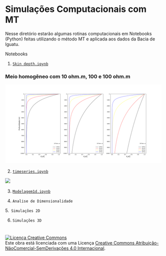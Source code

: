 # Simulações Computacionais com MT

Nesse diretório estarão algumas rotinas computacionais em Notebooks (Python) feitas utilizando o método MT e aplicada aos dados da Bacia de Iguatu.

Notebooks

1. [`Skin depth.ipynb`](https://github.com/arturbenevides/MSc_Geophysics/blob/master/Notebooks/Skin%20Depth.ipynb)

### Meio homogêneo com 10 ohm.m, 100 e 100 ohm.m
<img src='https://github.com/arturbenevides/MSc_Geophysics/blob/master/Notebooks/skindepth.png' width=800>

2. [`timeseries.ipynb`](https://github.com/arturbenevides/MSc_Geophysics/blob/master/Notebooks/s%C3%A9ries%20temporais/timeseries.ipynb)

<img src='https://github.com/arturbenevides/MSc_Geophysics/blob/master/Notebooks/s%C3%A9ries%20temporais/ig004_ts1_10_10.png' width =800>

3. [`Modelagem1d.ipynb`](https://github.com/arturbenevides/Magnetotelurico/blob/master/Modelagem1D.ipyn)

4. `Analise de Dimensionalidade`

5.` Simulações 2D`



6. `Simulações 3D`

#
<a rel="license" href="http://creativecommons.org/licenses/by-nc-nd/4.0/"><img alt="Licença Creative Commons" style="border-width:0" src="https://i.creativecommons.org/l/by-nc-nd/4.0/88x31.png" /></a><br />Este obra está licenciada com uma Licença <a rel="license" href="http://creativecommons.org/licenses/by-nc-nd/4.0/">Creative Commons Atribuição-NãoComercial-SemDerivações 4.0 Internacional</a>.
